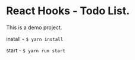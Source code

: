 
# React Hooks - Todo List.

This is a demo project.

install - `$ yarn install`

start -  `$ yarn run start`


